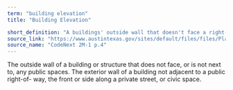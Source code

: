 ```yaml
---
term: "building elevation"
title: "Building Elevation"

short_definition: "A buildings' outside wall that doesn't face a right-of-way, private street, or any public spaces."
source_link: "https://www.austintexas.gov/sites/default/files/files/Planning/CodeNEXT/ALDC_PRD_23_LandDevelopmentCode_Combined_2017_0130_web.pdf"
source_name: "CodeNext 2M-1 p.4"
---
```

The outside wall of a building or structure that does not face, or is not next to, any public spaces.
The exterior wall of a building not adjacent to a public right-of- way, the front or side along a private street, or civic space.
